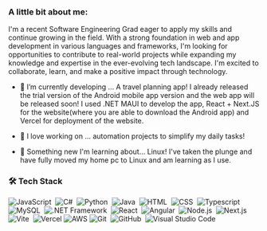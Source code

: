 <!--
**primo14/primo14** is a ✨ _special_ ✨ repository because its `README.md` (this file) appears on your GitHub profile.

Here are some ideas to get you started: -->

### A little bit about me:
I'm a recent Software Engineering Grad eager to apply my skills and continue growing in the field. With a strong foundation in web and app development in various languages and frameworks, I'm looking for opportunities to contribute to real-world projects while expanding my knowledge and expertise in the ever-evolving tech landscape. I'm excited to collaborate, learn, and make a positive impact through technology.


- 🔭 I’m currently developing ... A travel planning app! I already released the trial version of the Android mobile app version and the web app will be released soon! I used .NET MAUI to develop the app, React + Next.JS for the website(where you are able to download the Android app) and Vercel for deployment of the website.
  
- 🌱 I love working on ... automation projects to simplify my daily tasks!
  
- 🍂 Something new I'm learning about... Linux! I've taken the plunge and have fully moved my home pc to Linux and am learning as I use.

### 🛠  Tech Stack

![JavaScript](https://img.shields.io/badge/-JavaScript-05122A?style=flat&logo=javascript)&nbsp;
![C#](https://img.shields.io/badge/C%23-05122A)&nbsp;
![Python](https://img.shields.io/badge/-Python-05122A?style=flat&logo=python)&nbsp;
![Java](https://img.shields.io/badge/-Java-05122A?style=flat&logo=Java&logoColor=FFA518)&nbsp;
![HTML](https://img.shields.io/badge/-HTML-05122A?style=flat&logo=HTML5)&nbsp;
![CSS](https://img.shields.io/badge/-CSS-05122A?style=flat&logo=CSS3&logoColor=1572B6)&nbsp;
![Typescript](https://img.shields.io/badge/Typescript-05122A?logo=Typescript)&nbsp;
![MySQL](https://img.shields.io/badge/MySQL-05122A?logo=mysql)&nbsp;
![.NET Framework](https://img.shields.io/badge/.NET%20Framework-05122A?logo=dotnet&logoColor=%23FFFFFF&labelColor=%23512BD4)&nbsp;
![React](https://img.shields.io/badge/React-05122A?logo=react)&nbsp;
![Angular](https://img.shields.io/badge/Angular-05122A?logo=angular)&nbsp;
![Node.js](https://img.shields.io/badge/Node.js-05122A?logo=nodedotjs)&nbsp;
![Next.js](https://img.shields.io/badge/Framework-Next.js-informational?style=flat&logo=next.js&color=000000)
![Vite](https://img.shields.io/badge/Vite-05122A?logo=vite)&nbsp;
![Vercel](https://img.shields.io/badge/Deployment-Vercel-informational?style=flat&logo=vercel&color=000000)
![AWS](https://img.shields.io/badge/Cloud-AWS-informational?style=flat&logo=amazon-aws&color=232F3E)
![Git](https://img.shields.io/badge/-Git-05122A?style=flat&logo=git)&nbsp;
![GitHub](https://img.shields.io/badge/-GitHub-05122A?style=flat&logo=github)&nbsp;
![Visual Studio Code](https://img.shields.io/badge/-Visual%20Studio%20Code-05122A?style=flat&logo=visual-studio-code&logoColor=007ACC)&nbsp;



